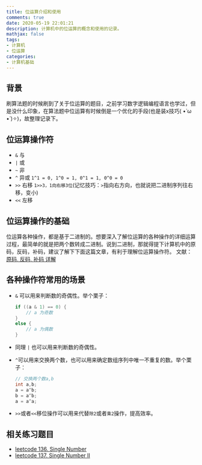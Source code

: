 ```yaml
---
title: 位运算介绍和使用
comments: true
date: 2020-05-19 22:01:21
description: 计算机中的位运算的概念和使用的记录。
mathjax: false
tags: 
- 计算机
- 位运算
categories:
- 计算机基础
---
```


## 背景

刷算法题的时候刷到了关于位运算的题目，之前学习数字逻辑编程语言也学过，但是没什么印象，在算法题中位运算有时候倒是一个优化的手段(也是装x技巧( •̀ ω •́ )✧)，故整理记录下。

## 位运算操作符

- `&` 与  
- `|` 或
- `~` 非
- `^` 异或  `1^1 = 0, 1^0 = 1, 0^1 = 1, 0^0 = 0`
- `>>` 右移 `1>>3，1向右移3位`(记忆技巧：`>`指向右方向，也就说把二进制序列往右移，变小)
- `<<` 左移

## 位运算操作的基础

位运算各种操作，都是基于二进制的。想要深入了解位运算的各种操作的详细运算过程，最简单的就是把两个数转成二进制。说到二进制，那就得提下计算机中的原码，反码，补码，建议了解下下面这篇文章，有利于理解位运算操作符。
文献：[原码, 反码, 补码 详解](https://www.cnblogs.com/zhangziqiu/archive/2011/03/30/ComputerCode.html)

## 各种操作符常用的场景

- `&` 可以用来判断数的奇偶性。举个栗子：

  ```java
  if ((a & 1) == 0) {
      // a 为奇数
  }
  else {
      // a 为偶数
  }
  ```

  

- 同理 `|` 也可以用来判断数的奇偶性。

- `^`可以用来交换两个数，也可以用来确定数组序列中唯一不重复的数。举个栗子：

  ```java
  // 交换两个数a,b
  int a,b;
  a = a^b;
  b = a^b;
  a = a^a;
  ```

- `>>`或者`<<`移位操作可以用来代替`除2`或者`乘2`操作，提高效率。

## 相关练习题目

- [leetcode 136. Single Number](https://leetcode-cn.com/problems/single-number/)
- [leetcode 137. Single Number II](https://leetcode-cn.com/problems/single-number-ii/)